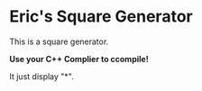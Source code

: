 # Eric's Square Generator

This is a square generator.

**Use your C++ Complier to ccompile!**

It just display "*".

